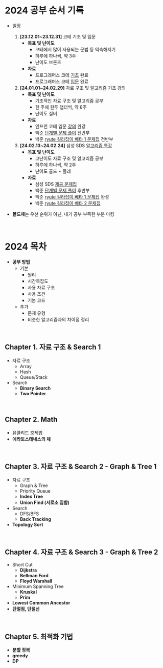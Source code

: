 


# 2024 공부 순서 기록 

- 일정  
  1. **[23.12.01~23.12.31]** 코테 기초 및 입문 
      - **목표 및 난이도** 
        - 코테에서 많이 사용되는 문법 등 익숙해지기
        - 하루에 하나씩, 약 3주
        - 난이도 브론즈
      - **자료** 
        - 프로그래머스 코테 [기초](https://school.programmers.co.kr/learn/challenges/training?order=acceptance_desc) 완료
        - 프로그래머스 코테 [입문](https://school.programmers.co.kr/learn/challenges/beginner?order=acceptance_desc) 완료
  2. **[24.01.01~24.02.29]** 자료 구조 및 알고리즘 기초 강의 
      - **목표 및 난이도**
        - 기초적인 자료 구조 및 알고리즘 공부
        - 한 주에 한두 챕터씩, 약 8주
        - 난이도 실버
      - **자료** 
        - 인프런 코테 입문 [강의](https://www.inflearn.com/course/%EC%BD%94%EB%94%A9%ED%85%8C%EC%8A%A4%ED%8A%B8-%EC%9E%85%EB%AC%B8-%ED%8C%8C%EC%9D%B4%EC%8D%AC) 완강 
        - 백준 [단계별 문제 풀이](https://www.acmicpc.net/step) 전반부 
        - 백준 [ryute 길라잡이 베타 1 문제집](https://www.acmicpc.net/workbook/view/2418) 전반부
  3. **[24.02.13~24.02.24]** 삼성 SDS [알고리즘 특강](https://github.com/AAISSJ/2024-Samsung-SDS)
      - **목표 및 난이도**
        - 고난이도 자료 구조 및 알고리즘 공부
        - 하루에 하나씩, 약 2주
        - 난이도 골드 ~ 플레
      - **자료** 
        - 삼성 SDS [제공 문제집](https://www.acmicpc.net/group/11501)
        - 백준 [단계별 문제 풀이](https://www.acmicpc.net/step) 후반부
        - 백준 [ryute 길라잡이 베타 1 문제집](https://www.acmicpc.net/workbook/view/2418) 완성
        - 백준 [ryute 길라잡이 베타 2 문제집](https://www.acmicpc.net/workbook/view/2419) 


- **볼드체**는 우선 순위가 아닌, 내가 공부 부족한 부분 마킹 

<br>


# 2024 목차 

- **공부 방법**
  - 기본
    - 원리
    - 시간복잡도
    - 사용 자료 구조 
    - 사용 조건
    - 기본 코드 
  - 추가
    - 문제 유형
    - 비슷한 알고리즘과의 차이점 정리 

<br>

## Chapter 1. 자료 구조 & Search 1

- 자료 구조
  - Array
  - Hash
  - Queue/Stack
- Search
  - **Binary Search**
  - **Two Pointer**

<br>

## Chapter 2. Math 
- 유클리드 호제법
- **에라토스테네스의 체**

<br>

## Chapter 3. 자료 구조 & Search 2 - Graph & Tree 1
- 자료 구조
  - Graph & Tree
  - Priority Queue
  - **Index Tree**
  - **Union Find (서로소 집합)**
- Search
  - DFS/BFS
  - **Back Tracking**
- **Topology Sort**

<br>

## Chapter 4. 자료 구조 & Search 3 - Graph & Tree 2
- Short Cut
  - **Dijkstra**
  - **Bellman Ford**
  - **Floyd Warshall**
- Minimum Spanning Tree
  - **Kruskal**
  - **Prim**
- **Lowest Common Ancestor**
- **단절점, 단절선**

<br>

## Chapter 5. 최적화 기법 
- **분할 정복**
- **greedy**
- **DP** 
  
<br>
